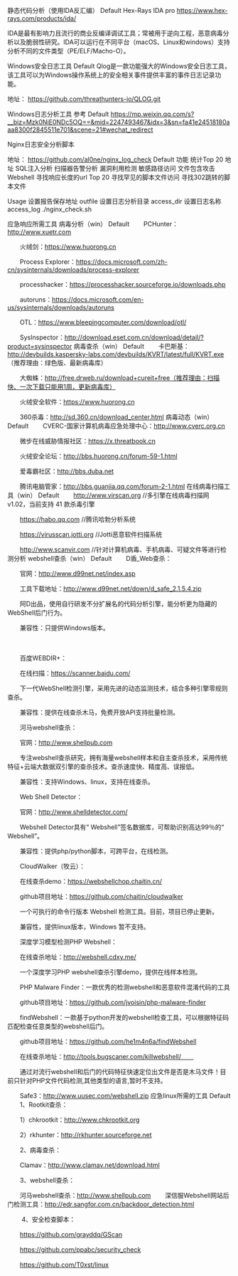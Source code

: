 静态代码分析（使用IDA反汇编）
Default
Hex-Rays IDA pro
https://www.hex-rays.com/products/ida/

IDA是最有影响力且流行的商业反编译调试工具；常被用于逆向工程，恶意病毒分析以及脆弱性研究。IDA可以运行在不同平台（macOS、Linux和windows）支持分析不同的文件类型（PE/ELF/Macho-O）。

Windows安全日志工具
Default
Qlog是一款功能强大的Windows安全日志工具，该工具可以为Windows操作系统上的安全相关事件提供丰富的事件日志记录功能。
 
地址：
https://github.com/threathunters-io/QLOG.git

Windows日志分析工具
参考
Default
https://mp.weixin.qq.com/s?__biz=Mzk0NjE0NDc5OQ==&mid=2247493467&idx=3&sn=fa41e24518180aaa8300f2845511e701&scene=21#wechat_redirect

Nginx日志安全分析脚本

地址：
https://github.com/al0ne/nginx_log_check
Default
功能
    统计Top 20 地址
    SQL注入分析
    扫描器告警分析
    漏洞利用检测
    敏感路径访问
    文件包含攻击
    Webshell
    寻找响应长度的url Top 20
    寻找罕见的脚本文件访问
    寻找302跳转的脚本文件
 
Usage
设置报告保存地址 outfile
设置日志分析目录 access_dir
设置日志名称 access_log
./nginx_check.sh

应急响应所需工具
病毒分析（win）
Default
　　PCHunter：http://www.xuetr.com
 
　　火绒剑：https://www.huorong.cn
 
　　Process Explorer：https://docs.microsoft.com/zh-cn/sysinternals/downloads/process-explorer
 
　　processhacker：https://processhacker.sourceforge.io/downloads.php
 
　　autoruns：https://docs.microsoft.com/en-us/sysinternals/downloads/autoruns
 
　　OTL：https://www.bleepingcomputer.com/download/otl/
 
　　SysInspector：http://download.eset.com.cn/download/detail/?product=sysinspector
病毒查杀（win）
Default
　　卡巴斯基：http://devbuilds.kaspersky-labs.com/devbuilds/KVRT/latest/full/KVRT.exe （推荐理由：绿色版、最新病毒库）
 
　　大蜘蛛：http://free.drweb.ru/download+cureit+free（推荐理由：扫描快、一次下载只能用1周，更新病毒库）
 
　　火绒安全软件：https://www.huorong.cn
 
　　360杀毒：http://sd.360.cn/download_center.html
病毒动态（win）
Default
　　CVERC-国家计算机病毒应急处理中心：http://www.cverc.org.cn
 
　　微步在线威胁情报社区：https://x.threatbook.cn
 
　　火绒安全论坛：http://bbs.huorong.cn/forum-59-1.html
 
　　爱毒霸社区：http://bbs.duba.net
 
　　腾讯电脑管家：http://bbs.guanjia.qq.com/forum-2-1.html
在线病毒扫描工具（win）
Default
　　http://www.virscan.org //多引擎在线病毒扫描网 v1.02，当前支持 41 款杀毒引擎
 
　　https://habo.qq.com //腾讯哈勃分析系统
 
　　https://virusscan.jotti.org //Jotti恶意软件扫描系统
 
　　http://www.scanvir.com //针对计算机病毒、手机病毒、可疑文件等进行检测分析
webshell查杀（win）
Default
　　D盾_Web查杀：
 
　　官网：http://www.d99net.net/index.asp
 
　　工具下载地址：http://www.d99net.net/down/d_safe_2.1.5.4.zip
 
　　阿D出品，使用自行研发不分扩展名的代码分析引擎，能分析更为隐藏的WebShell后门行为。
 
　　兼容性：只提供Windows版本。
 
　　
 
　　百度WEBDIR+：
 
　　在线扫描：https://scanner.baidu.com/
 
　　下一代WebShell检测引擎，采用先进的动态监测技术，结合多种引擎零规则查杀。
 
　　兼容性：提供在线查杀木马，免费开放API支持批量检测。
 
 
 
　　河马webshell查杀：
 
　　官网：http://www.shellpub.com
 
　　专注webshell查杀研究，拥有海量webshell样本和自主查杀技术，采用传统特征+云端大数据双引擎的查杀技术。查杀速度快、精度高、误报低。
 
　　兼容性：支持Windows、linux，支持在线查杀。
 
 
 
　　Web Shell Detector：
 
　　官网：http://www.shelldetector.com/
 
　　Webshell Detector具有“ Webshell”签名数据库，可帮助识别高达99％的“ Webshell”。
 
　　兼容性：提供php/python脚本，可跨平台，在线检测。
 
 
 
　　CloudWalker（牧云）：
 
　　在线查杀demo：https://webshellchop.chaitin.cn/
 
　　github项目地址：https://github.com/chaitin/cloudwalker
 
　　一个可执行的命令行版本 Webshell 检测工具。目前，项目已停止更新。
 
　　兼容性，提供linux版本，Windows 暂不支持。
 
 
 
　　深度学习模型检测PHP Webshell：
 
　　在线查杀地址：http://webshell.cdxy.me/
 
　　一个深度学习PHP webshell查杀引擎demo，提供在线样本检测。
 
 
 
　　PHP Malware Finder：一款优秀的检测webshell和恶意软件混淆代码的工具
 
　　github项目地址：https://github.com/jvoisin/php-malware-finder
 
 
 
　　findWebshell：一款基于python开发的webshell检查工具，可以根据特征码匹配检查任意类型的webshell后门。
 
　　github项目地址：https://github.com/he1m4n6a/findWebshell
 
 
 
　　在线查杀地址：http://tools.bugscaner.com/killwebshell/　　
 
　　通过对流行webshell和后门的代码特征快速定位出文件是否是木马文件！目前只针对PHP文件代码检测,其他类型的语言,暂时不支持。
 
 
 
　　Safe3：http://www.uusec.com/webshell.zip
应急linux所需的工具
Default
　　1、Rootkit查杀：
 
　　1）chkrootkit：http://www.chkrootkit.org
 
　　2）rkhunter：http://rkhunter.sourceforge.net
 
　　2、病毒查杀：
 
　　Clamav：http://www.clamav.net/download.html
 
　　3、webshell查杀：　　
 
　　河马webshell查杀：http://www.shellpub.com
　　深信服Webshell网站后门检测工具：http://edr.sangfor.com.cn/backdoor_detection.html
 
　　 4、安全检查脚本：　
 
　　https://github.com/grayddq/GScan
 
　　https://github.com/ppabc/security_check
 
　　https://github.com/T0xst/linux